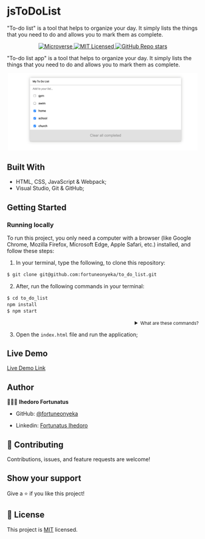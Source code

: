 # jsToDoList
"To-do list" is a tool that helps to organize your day. It simply lists the things that you need to do and allows you to mark them as complete.


<p align="center">
  <a href="https://www.microverse.org/">
    <img alt="Microverse" src="https://img.shields.io/badge/-Microverse-blueviolet?style=flat-square">
  </a>
  <a href="https://github.com/fortuneonyeka/books/blob/main/LICENSE">
    <img alt="MIT Licensed" src="https://img.shields.io/github/license/fortuneonyeka/books?style=flat-square">
  </a>
  <a href="https://github.com/fortuneonyeka/books">
    <img alt="GitHub Repo stars" src="https://img.shields.io/github/stars/fortuneonyeka/books?color=pink&label=%E2%98%85%20stars%20&style=flat-square">
  </a>
</p>

"To-do list app" is a tool that helps to organize your day. It simply lists the things that you need to do and allows you to mark them as complete.

<p align="center">
    <img alt="Screenshot" src="./imgs/To-Do-List-App.png" width="500">
</p>

## Built With

- HTML, CSS, JavaScript & Webpack;
- Visual Studio, Git & GitHub;

## Getting Started

### Running locally
To run this project, you only need a computer with a browser (like Google Chrome, Mozilla Firefox, Microsoft Edge, Apple Safari, etc.) installed, and follow these steps:

1. In your terminal, type the following, to clone this repository:

```sh
$ git clone git@github.com:fortuneonyeka/to_do_list.git
```

2. After, run the following commands in your terminal:

```sh
$ cd to_do_list
npm install
$ npm start
```
<details align="right">
<summary><small>What are these commands?</summary>
- the `$ cd` command is used to move to different folders. <br>
- while `$ npm build` is used to compile the aplication files.</small>
</details>

3. Open the `index.html` file and run the application;
## Live Demo
[Live Demo Link](https://fortuneonyeka.github.io/jsToDoList/dist)

## Author

👩🏼‍💻 **Ihedoro Fortunatus**

- GitHub: [@fortuneonyeka](https://github.com/fortuneonyeka)

- Linkedin: [Fortunatus Ihedoro](https://www.linkedin.com/in/fortunatus-ihedoro/)
## 🤝 Contributing

Contributions, issues, and feature requests are welcome!


## Show your support

Give a ⭐️ if you like this project!

## 📝 License

This project is [MIT](./LICENSE) licensed.